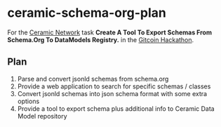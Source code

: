 # ceramic-schema-org-plan

For the [Ceramic Network]() task **Create A Tool To Export Schemas From Schema.Org To DataModels Registry.** in the [Gitcoin Hackathon](https://gitcoin.co/issue/ceramicnetwork/ceramic/81/100026724).

## Plan

1. Parse and convert jsonld schemas from schema.org
2. Provide a web application to search for specific schemas / classes
3. Convert jsonld schemas into json schema format with some extra options
4. Provide a tool to export schema plus additional info to Ceramic Data Model repository
